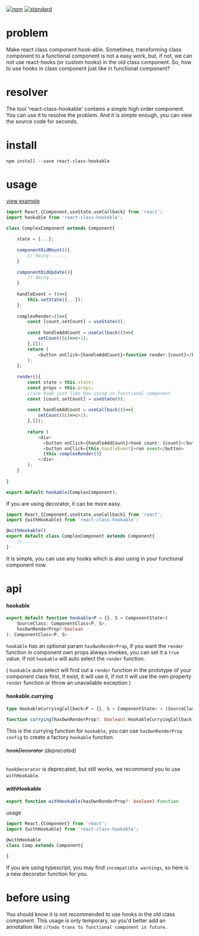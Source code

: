 [![npm][npm-image]][npm-url]
[![standard][standard-image]][standard-url]

[npm-image]: https://img.shields.io/npm/v/react-class-hookable.svg?style=flat-square
[npm-url]: https://www.npmjs.com/package/react-class-hookable
[standard-image]: https://img.shields.io/badge/code%20style-standard-brightgreen.svg?style=flat-square
[standard-url]: http://npm.im/standard

# problem

Make react class component hook-able. Sometimes, transforming class component to a functional component is not a easy work,
but, if not, we can not use react-hooks (or custom hooks) in the old class component. So, 
how to use hooks in class component just like in functional component? 

# resolver

The tool 'react-class-hookable' contains a simple high order component. You can use it to resolve the problem.
And it is simple enough, you can view the source code for seconds.  

# install
```
npm install --save react-class-hookable
```

# usage

[view example](https://github.com/filefoxper/react-class-hookable/tree/master/example/basic)

```typescript jsx
import React,{Component,useState,useCallback} from 'react';
import hookable from 'react-class-hookable';

class ComplexComponent extends Component{
    
    state = {...};
    
    componentDidMount(){
        // doing ......
    }
    
    componentDidUpdate(){
        // doing ......
    }
    
    handleEvent = ()=>{
        this.setState({...});
    };
    
    complexRender=()=>{
        const [count,setCount] = useState(0);
                
        const handleAddCount = useCallback(()=>{
            setCount((c)=>c+1);
        },[]);
        return (
            <button onClick={handleAddCount}>function render:{count}</button>
        );
    };
    
    render(){
        const state = this.state;
        const props = this.props;
        //use hook just like how using in functional component
        const [count,setCount] = useState(0);
        
        const handleAddCount = useCallback(()=>{
            setCount((c)=>c+1);
        },[]);
        
        return (
            <div>
              <button onClick={handleAddCount}>hook count: {count}</button>
              <button onClick={this.handleEvent}>run event</button>
              {this.complexRender()}
            </div>
        );
    }
    
}

export default hookable(ComplexComponent);
```
If you are using decorator, it can be more easy.
```typescript jsx
import React,{Component,useState,useCallback} from 'react';
import {withHookable} from 'react-class-hookable';

@withHookable()
export default class ComplexComponent extends Component{
    //......
}
```
It is simple, you can use any hooks which is also using in your functional component now.

# api

#### hookable
```typescript jsx
export default function hookable<P = {}, S = ComponentState>(
    SourceClass: ComponentClass<P, S>,
    hasOwnRenderProp?:boolean
): ComponentClass<P, S>
```
`hookable` has an optional param `hasOwnRenderProp`, if you want the `render` function in component own props always invokes,
you can set it a `true` value. If not `hookable` will auto select the `render` function. 

(
`hookable` auto select will find out a `render` function in the prototype of your component class first,
if exist, it will use it, if not it will use the own property `render` function or throw an unavailable exception
)

#### hookable.currying
```typescript jsx
type HookableCurryingCallback<P = {}, S = ComponentState> = (SourceClass: ComponentClass<P,S>) => ComponentClass<P,S>;

function currying(hasOwnRenderProp?: boolean):HookableCurryingCallback
```
This is the currying function for `hookable`, you can use `hasOwnRenderProp config` to create a factory
`hookable` function.
###### ~~hookDecorator~~ (deprecated)

`hookDecorator` is deprecated, but still works, we recommend you to use `withHookable`.

#### withHookable
```typescript jsx
export function withHookable(hasOwnRenderProp?: boolean):Function
```

usage

```typescript jsx
import React,{Component} from 'react';
import {withHookable} from 'react-class-hookable';

@withHookable
class Comp extends Component{
    
}
```
If you are using typescript, you may find `incompatible warnings`, so here is a new decorator function for you.

# before using

You should know it is not recommended to use hooks in the old class component. 
This usage is only temporary, so you'd better add an annotation like `//todo trans to functional component in future`.